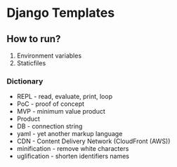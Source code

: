 # Django Templates

## How to run?
1. Environment variables
2. Staticfiles

### Dictionary
- REPL - read, evaluate, print, loop
- PoC - proof of concept
- MVP - minimum value product
- Product
- DB - connection string
- yaml - yet another markup language
- CDN - Content Delivery Network (CloudFront (AWS))
- minification - remove white characters
- uglification - shorten identifiers names